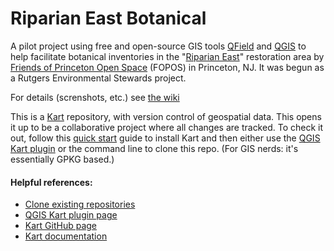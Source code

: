# Riparian East Botanical

A pilot project using free and open-source GIS tools [QField](https://qfield.org/) and [QGIS](https://qgis.org/) to help facilitate botanical inventories in the "[Riparian East](https://www.fopos.org/riparian-restoration-project)" restoration area by [Friends of Princeton Open Space](https://www.fopos.org/) (FOPOS) in Princeton, NJ. It was begun as a Rutgers Environmental Stewards project. 

For details (screnshots, etc.) see [the wiki](https://github.com/pmgreen/riparian_east_botanical/wiki)

This is a [Kart](https://kartproject.org/) repository, with version control of geospatial data. This opens it up to be a collaborative project where all changes are tracked. To check it out, follow this [quick start](https://docs.kartproject.org/en/latest/pages/quick_guide.html#quick-guide) guide to install Kart and then either use the [QGIS Kart plugin](https://plugins.qgis.org/plugins/kart/) or the command line to clone this repo. (For GIS nerds: it's essentially GPKG based.)  

#### Helpful references:
- [Clone existing repositories](https://docs.kartproject.org/en/latest/pages/commands/kart_clone.html#clone-existing-repositories)
- [QGIS Kart plugin page](https://plugins.qgis.org/plugins/kart/)
- [Kart GitHub page](https://github.com/koordinates/kart)
- [Kart documentation](https://docs.kartproject.org/en/latest/)

